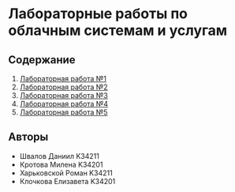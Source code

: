 # Лабораторные работы по облачным системам и услугам

## Содержание

1. [Лабораторная работа №1](labs/lab-1)
2. [Лабораторная работа №2](labs/lab-2)
3. [Лабораторная работа №3](labs/lab-3)
4. [Лабораторная работа №4](labs/lab-4)
5. [Лабораторная работа №5](labs/lab-5)

## Авторы

- Швалов Даниил K34211
- Кротова Милена K34201
- Харьковской Роман K34211
- Клочкова Елизавета K34201
